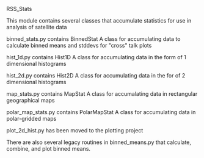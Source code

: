 RSS_Stats

This module contains several classes that accumulate statistics for use in analysis of satellite data

binned_stats.py contains BinnedStat
    A class for accumulating data to calculate binned means and stddevs for "cross" talk plots

hist_1d.py contains Hist1D
    A class for accumulating data in the form of 1 dimensional histograms

hist_2d.py contains Hist2D
    A class for accumulating data in the for of 2 dimensional histograms

map_stats.py contains MapStat
    A class for accumalating data in rectangular geographical maps

polar_map_stats.py contains PolarMapStat
    A class for accumulating data in polar-gridded maps

plot_2d_hist.py has been moved to the plotting project

There are also several legacy routines in binned_means.py that calculate, combine, and plot binned means.


